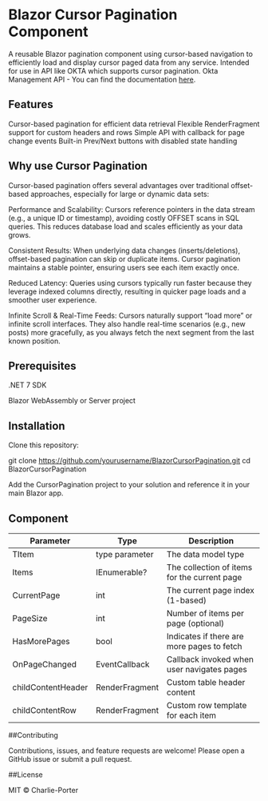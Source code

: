 # Blazor Cursor Pagination Component

A reusable Blazor pagination component using cursor-based navigation to efficiently load and display cursor paged data from any service. Intended for use in API like OKTA which supports cursor pagination.  Okta Management API - You can find the documentation [here](https://developer.okta.com/docs/api/openapi/okta-management/management/tag/User/#tag/User/operation/listUsers).

## Features

Cursor-based pagination for efficient data retrieval
Flexible RenderFragment support for custom headers and rows
Simple API with callback for page change events
Built-in Prev/Next buttons with disabled state handling

## Why use Cursor Pagination

Cursor-based pagination offers several advantages over traditional offset-based approaches, especially for large or dynamic data sets:

Performance and Scalability: Cursors reference pointers in the data stream (e.g., a unique ID or timestamp), avoiding costly OFFSET scans in SQL queries. This reduces database load and scales efficiently as your data grows.

Consistent Results: When underlying data changes (inserts/deletions), offset-based pagination can skip or duplicate items. Cursor pagination maintains a stable pointer, ensuring users see each item exactly once.

Reduced Latency: Queries using cursors typically run faster because they leverage indexed columns directly, resulting in quicker page loads and a smoother user experience.

Infinite Scroll & Real-Time Feeds: Cursors naturally support “load more” or infinite scroll interfaces. They also handle real-time scenarios (e.g., new posts) more gracefully, as you always fetch the next segment from the last known position.

## Prerequisites

.NET 7 SDK

Blazor WebAssembly or Server project

## Installation

Clone this repository:

git clone https://github.com/yourusername/BlazorCursorPagination.git
cd BlazorCursorPagination

Add the CursorPagination project to your solution and reference it in your main Blazor app.

## Component

| Parameter | Type | Description |
| --------------- | --------------- | --------------- |
| TItem   | type parameter   | The data model type   |
| Items   | IEnumerable<TItem>?   | The collection of items for the current page   |
| CurrentPage   | int   | The current page index (1-based)    |
| PageSize   | int | Number of items per page (optional)   |
| HasMorePages   | bool  | Indicates if there are more pages to fetch   |
| OnPageChanged   | EventCallback<int>  | Callback invoked when user navigates pages   |
| childContentHeader   | RenderFragment   | Custom table header content   |
| childContentRow   | RenderFragment<TItem>  | Custom row template for each item  |

##Contributing

Contributions, issues, and feature requests are welcome! Please open a GitHub issue or submit a pull request.

##License

MIT © Charlie-Porter
